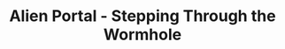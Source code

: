 ---
layout: prompt
type: flux
title: Alien Portal - Stepping Through the Wormhole
badge_main: Flux Prompt
canva_page: 7
trigger_field:
  id: trigger-word-input
  label: Trigger Word
  placeholder: "give your trigger word"
  default: "your trigger word"
  copy_label: Copy Prompt
  token: "(your-trigger-word)"
prompt: |
    (your-trigger-word), hyperrealistic, wearing a dark blue T-shirt, stands in the heart of a glowing alien rainforest clearing. Towering indigo vines retract as a translucent alien portal interface rises from the ground—its edges lined with rotating magenta glyphs. He places his hand on a floating violet sigil, activating the mechanism. In an instant, spacetime in front of him folds inward, light bending in hyperreal arcs, forming a radiant wormhole that hums with layered frequencies. Through the swirling rift, another distant rainforest is visible—an impossible biome thousands of miles away, complete with alien ruins and twin moons hanging in the sky. His face is fully visible, eyes wide in ecstatic amazement as he absorbs the revelation. Violet mist coils around his feet as the alien tech pulses, training him to understand multidimensional travel. The atmosphere is saturated with Mandy-level indigo and magenta, and every element pulses with advanced extraterrestrial purpose.
---